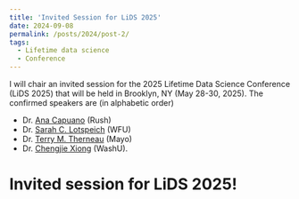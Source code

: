 ```yaml
---
title: 'Invited Session for LiDS 2025'
date: 2024-09-08
permalink: /posts/2024/post-2/
tags:
  - Lifetime data science
  - Conference 
---
```


 I will chair an invited session for the 2025 Lifetime Data Science Conference (LiDS 2025) that will be held in Brooklyn, NY (May 28-30, 2025). The confirmed speakers are (in alphabetic order)
 - Dr. [Ana Capuano](https://www.rushu.rush.edu/faculty/ana-w-capuano-mps-phd) (Rush)
 - Dr. [Sarah C. Lotspeich](https://www.sarahlotspeich.com/) (WFU)
 - Dr. [Terry M. Therneau](https://www.mayo.edu/research/faculty/therneau-terry-m-ph-d/bio-00025991) (Mayo) 
 - Dr. [Chengjie Xiong](https://publichealth.wustl.edu/people/chengjie-xiong/) (WashU).

Invited session for **LiDS 2025**!
=====

